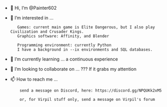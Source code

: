 - 👋 Hi, I’m @Painter602
- 👀 I’m interested in ...

         Games: current main game is Elite Dangerous, but I also play Civilization and Crusader Kings.
         Graphics software: Affinity, and Blender
         
         Programming environment: currently Python
         I have a background in --ix environments and SQL databases.
         
- 🌱 I’m currently learning ... a continuous experience
- 💞️ I’m looking to collaborate on ... ??? If it grabs my attention
- 📫 How to reach me ...

          send a message on Discord, here: https://discord.gg/NPQUKk2xM5

          or, for Virpil stuff only, send a message on Virpil's forum

<!---
Painter602/Painter602 is a ✨ special ✨ repository because its `README.md` (this file) appears on your GitHub profile.
You can click the Preview link to take a look at your changes.
--->
